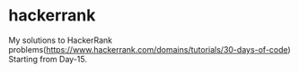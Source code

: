# hackerrank
My solutions to HackerRank problems(https://www.hackerrank.com/domains/tutorials/30-days-of-code)
Starting from Day-15.
